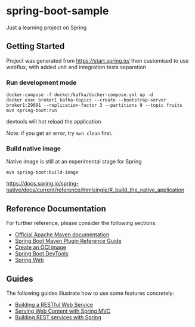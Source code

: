 # spring-boot-sample

Just a learning project on Spring

## Getting Started
Project was generated from https://start.spring.io/ then customised to use webflux, with added unit and integration tests separation

### Run development mode
```shell script
docker-compose -f docker/kafka/docker-compose.yml up -d
docker exec broker1 kafka-topics --create --bootstrap-server broker1:29091 --replication-factor 3 --partitions 9 --topic fruits
mvn spring-boot:run
```

devtools will hot reload the application

Note: if you get an error, try `mvn clean` first.

### Build native image
Native image is still at an experimental stage for Spring

```shell script
mvn spring-boot:build-image
```

https://docs.spring.io/spring-native/docs/current/reference/htmlsingle/#_build_the_native_application

## Reference Documentation
For further reference, please consider the following sections:

* [Official Apache Maven documentation](https://maven.apache.org/guides/index.html)
* [Spring Boot Maven Plugin Reference Guide](https://docs.spring.io/spring-boot/docs/2.6.1/maven-plugin/reference/html/)
* [Create an OCI image](https://docs.spring.io/spring-boot/docs/2.6.1/maven-plugin/reference/html/#build-image)
* [Spring Boot DevTools](https://docs.spring.io/spring-boot/docs/2.6.1/reference/htmlsingle/#using-boot-devtools)
* [Spring Web](https://docs.spring.io/spring-boot/docs/2.6.1/reference/htmlsingle/#boot-features-developing-web-applications)

## Guides
The following guides illustrate how to use some features concretely:

* [Building a RESTful Web Service](https://spring.io/guides/gs/rest-service/)
* [Serving Web Content with Spring MVC](https://spring.io/guides/gs/serving-web-content/)
* [Building REST services with Spring](https://spring.io/guides/tutorials/bookmarks/)

